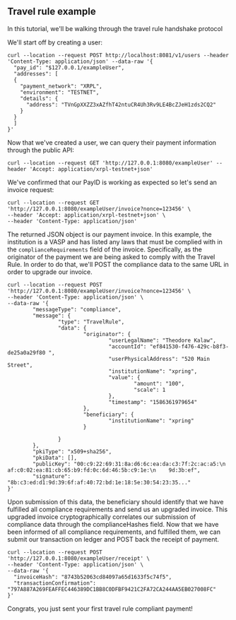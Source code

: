 ## Travel rule example

In this tutorial, we'll be walking through the travel rule handshake protocol

We'll start off by creating a user:
```
curl --location --request POST http://localhost:8081/v1/users --header 'Content-Type: application/json' --data-raw '{
  "pay_id": "$127.0.0.1/exampleUser",
  "addresses": [
  {
    "payment_network": "XRPL",
    "environment": "TESTNET",
    "details": {
      "address": "TVnGpXXZZ3xAZfhT42ntuCR4Uh3Rv9LE4BcZJeH1zds2CQ2"
    }
  }
  ]
}'
```

Now that we've created a user, we can query their payment information through the public API:
```
curl --location --request GET 'http://127.0.0.1:8080/exampleUser' --header 'Accept: application/xrpl-testnet+json'
```

We've confirmed that our PayID is working as expected so let's send an invoice request:
```
curl --location --request GET 'http://127.0.0.1:8080/exampleUser/invoice?nonce=123456' \
--header 'Accept: application/xrpl-testnet+json' \
--header 'Content-Type: application/json'
```

The returned JSON object is our payment invoice. In this example, the institution is a VASP and has listed any laws that must be complied with in the `complianceRequirements` field of the invoice. Specifically, as the originator of the payment we are being asked to comply with the Travel Rule. In order to do that, we'll POST the compliance data to the same URL in order to upgrade our invoice.
```
curl --location --request POST 'http://127.0.0.1:8080/exampleUser/invoice?nonce=123456' \
--header 'Content-Type: application/json' \
--data-raw '{
        "messageType": "compliance",
        "message": {
                "type": "TravelRule",
                "data": {
                        "originator": {
                                "userLegalName": "Theodore Kalaw",
                                "accountId": "ef841530-f476-429c-b8f3-de25a0a29f80 ",
                                "userPhysicalAddress": "520 Main Street",
                                "institutionName": "xpring",
                                "value": {
                                        "amount": "100",
                                        "scale": 1
                                },
                                "timestamp": "1586361979654"
                        },
                        "beneficiary": {
                                "institutionName": "xpring"
                        }

                }
        },
        "pkiType": "x509+sha256",
        "pkiData": [],
        "publicKey": "00:c9:22:69:31:8a:d6:6c:ea:da:c3:7f:2c:ac:a5:\n    af:c0:02:ea:81:cb:65:b9:fd:0c:6d:46:5b:c9:1e:\n    9d:3b:ef",
        "signature": "8b:c3:ed:d1:9d:39:6f:af:40:72:bd:1e:18:5e:30:54:23:35..."
}'
```

Upon submission of this data, the beneficiary should identify that we have fulfilled all compliance requirements and send us an upgraded invoice. This upgraded invoice cryptographically correlates our submission of compliance data through the complianceHashes field. Now that we have been informed of all compliance requirements, and fulfilled them, we can submit our transaction on ledger and POST back the receipt of payment.
```
curl --location --request POST 'http://127.0.0.1:8080/exampleUser/receipt' \
--header 'Content-Type: application/json' \
--data-raw '{
  "invoiceHash": "8743b52063cd84097a65d1633f5c74f5",
  "transactionConfirmation": "797A887A269FEAFFEC446389DC1BB8C0DFBF9421C2FA72CA244AA5EB027008FC"
}'
```

Congrats, you just sent your first travel rule compliant payment!

